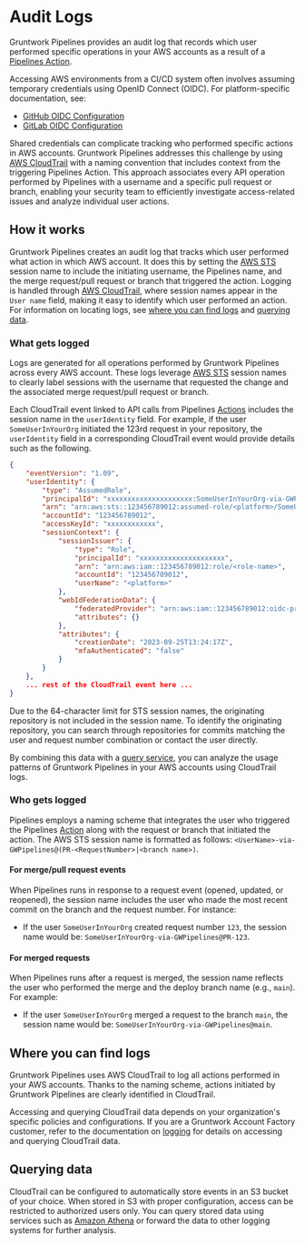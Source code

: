 # Audit Logs

Gruntwork Pipelines provides an audit log that records which user performed specific operations in your AWS accounts as a result of a [Pipelines Action](/2.0/docs/pipelines/architecture/actions.md).

Accessing AWS environments from a CI/CD system often involves assuming temporary credentials using OpenID Connect (OIDC). For platform-specific documentation, see:
- [GitHub OIDC Configuration](https://docs.github.com/en/actions/deployment/security-hardening-your-deployments/configuring-openid-connect-in-amazon-web-services)
- [GitLab OIDC Configuration](https://docs.gitlab.com/ee/ci/cloud_services/aws/)

Shared credentials can complicate tracking who performed specific actions in AWS accounts. Gruntwork Pipelines addresses this challenge by using [AWS CloudTrail](https://aws.amazon.com/cloudtrail/) with a naming convention that includes context from the triggering Pipelines Action. This approach associates every API operation performed by Pipelines with a username and a specific pull request or branch, enabling your security team to efficiently investigate access-related issues and analyze individual user actions.

## How it works

Gruntwork Pipelines creates an audit log that tracks which user performed what action in which AWS account. It does this by setting the [AWS STS](https://docs.aws.amazon.com/STS/latest/APIReference/welcome.html) session name to include the initiating username, the Pipelines name, and the merge request/pull request or branch that triggered the action. Logging is handled through [AWS CloudTrail](https://aws.amazon.com/cloudtrail/), where session names appear in the `User name` field, making it easy to identify which user performed an action. For information on locating logs, see [where you can find logs](#where-you-can-find-logs) and [querying data](#querying-data).

### What gets logged

Logs are generated for all operations performed by Gruntwork Pipelines across every AWS account. These logs leverage [AWS STS](https://docs.aws.amazon.com/STS/latest/APIReference/welcome.html) session names to clearly label sessions with the username that requested the change and the associated merge request/pull request or branch.

Each CloudTrail event linked to API calls from Pipelines [Actions](/2.0/docs/pipelines/architecture/actions.md) includes the session name in the `userIdentity` field. For example, if the user `SomeUserInYourOrg` initiated the 123rd request in your repository, the `userIdentity` field in a corresponding CloudTrail event would provide details such as the following.

```json
{
    "eventVersion": "1.09",
    "userIdentity": {
        "type": "AssumedRole",
        "principalId": "xxxxxxxxxxxxxxxxxxxxx:SomeUserInYourOrg-via-GWPipelines@PR-123",
        "arn": "arn:aws:sts::123456789012:assumed-role/<platform>/SomeUserInYourOrg-via-GWPipelines@PR-123",
        "accountId": "123456789012",
        "accessKeyId": "xxxxxxxxxxxx",
        "sessionContext": {
            "sessionIssuer": {
                "type": "Role",
                "principalId": "xxxxxxxxxxxxxxxxxxxxx",
                "arn": "arn:aws:iam::123456789012:role/<role-name>",
                "accountId": "123456789012",
                "userName": "<platform>"
            },
            "webIdFederationData": {
                "federatedProvider": "arn:aws:iam::123456789012:oidc-provider/token.actions.githubusercontent.com",
                "attributes": {}
            },
            "attributes": {
                "creationDate": "2023-09-25T13:24:17Z",
                "mfaAuthenticated": "false"
            }
        }
    },
    ... rest of the CloudTrail event here ...
}
```

Due to the 64-character limit for STS session names, the originating repository is not included in the session name. To identify the originating repository, you can search through repositories for commits matching the user and request number combination or contact the user directly.

By combining this data with a [query service](#querying-data), you can analyze the usage patterns of Gruntwork Pipelines in your AWS accounts using CloudTrail logs.

### Who gets logged

Pipelines employs a naming scheme that integrates the user who triggered the Pipelines [Action](/2.0/docs/pipelines/architecture/actions.md) along with the request or branch that initiated the action. The AWS STS session name is formatted as follows:
`<UserName>-via-GWPipelines@(PR-<RequestNumber>|<branch name>)`.

#### For merge/pull request events
When Pipelines runs in response to a request event (opened, updated, or reopened), the session name includes the user who made the most recent commit on the branch and the request number. For instance:
- If the user `SomeUserInYourOrg` created request number `123`, the session name would be:
  `SomeUserInYourOrg-via-GWPipelines@PR-123`.

#### For merged requests
When Pipelines runs after a request is merged, the session name reflects the user who performed the merge and the deploy branch name (e.g., `main`). For example:
- If the user `SomeUserInYourOrg` merged a request to the branch `main`, the session name would be:
  `SomeUserInYourOrg-via-GWPipelines@main`.

## Where you can find logs

Gruntwork Pipelines uses AWS CloudTrail to log all actions performed in your AWS accounts. Thanks to the naming scheme, actions initiated by Gruntwork Pipelines are clearly identified in CloudTrail.

Accessing and querying CloudTrail data depends on your organization's specific policies and configurations. If you are a Gruntwork Account Factory customer, refer to the documentation on [logging](/2.0/docs/accountfactory/architecture/logging) for details on accessing and querying CloudTrail data.

## Querying data

CloudTrail can be configured to automatically store events in an S3 bucket of your choice. When stored in S3 with proper configuration, access can be restricted to authorized users only. You can query stored data using services such as [Amazon Athena](https://aws.amazon.com/athena/) or forward the data to other logging systems for further analysis.
